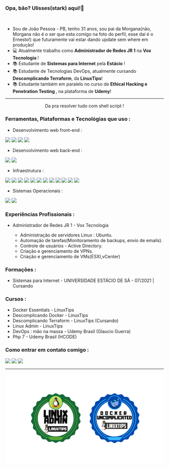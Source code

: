 ### Opa, bão? Ulisses(stark) aqui!👋

<br>

- Sou de João Pessoa - PB, tenho 31 anos, sou pai da Morgana(não, Morgana não é o ser que esta comigo na foto do perfil, esse dai é o Ernesto!) que futuramente vai estar dando update sem where em produção!
- 💻 Atualmente trabalho como <b>Administrador de Redes JR 1</b> na <b> Vox Tecnologia </b> !
- 📚 Estudante de <b>Sistemas para Internet</b> pela <b>Estácio</b> !
- 📚 Estudante de Tecnologias DevOps, atualmente cursando <b>Descomplicando Terraform</b>, da <b>LinuxTips</b>!
- 📚 Estudante também em paralelo no curso de <b>Ethical Hacking e Penetration Testing
</b>, na plataforma de <b>Udemy</b>!

<hr>


<p align="center">Da pra resolver tudo com shell script !</p>




### Ferramentas, Plataformas e Tecnológias que uso :

- Desenvolvimento web front-end :

<img src='https://img.shields.io/badge/HTML5-E34F26?style=for-the-badge&logo=html5&logoColor=white'>
<img src='https://img.shields.io/badge/CSS3-1572B6?style=for-the-badge&logo=css3&logoColor=white'>
<img src='https://img.shields.io/badge/JavaScript-F7DF1E?style=for-the-badge&logo=javascript&logoColor=black'>
<img src='https://img.shields.io/badge/Bootstrap-563D7C?style=for-the-badge&logo=bootstrap&logoColor=white'>

- Desenvolvimento web back-end :

<img src='https://img.shields.io/badge/PHP-777BB4?style=for-the-badge&logo=php&logoColor=white'>
<img src='https://img.shields.io/badge/MySQL-005C84?style=for-the-badge&logo=mysql&logoColor=white'>

- Infraestrutura :

<img src="https://cdn.jsdelivr.net/gh/devicons/devicon/icons/docker/docker-plain-wordmark.svg"  width=50/ >
<img src="https://cdn.jsdelivr.net/gh/devicons/devicon/icons/ansible/ansible-original-wordmark.svg" width=50/>
<img src="https://cdn.jsdelivr.net/gh/devicons/devicon/icons/git/git-plain.svg" width=50/>
<img src="https://cdn.jsdelivr.net/gh/devicons/devicon/icons/github/github-original-wordmark.svg" width=50/>
<img src="https://cdn.jsdelivr.net/gh/devicons/devicon/icons/gitlab/gitlab-plain-wordmark.svg" width=50/>
<img src="https://cdn.jsdelivr.net/gh/devicons/devicon/icons/bash/bash-original.svg" width=50/>
<img src="https://cdn.jsdelivr.net/gh/devicons/devicon/icons/grafana/grafana-original-wordmark.svg" width=50/>
<img src='https://static.wixstatic.com/media/711511_dc5748aecb5c43628047a0069439d287~mv2.png/v1/fill/w_1000,h_1000,al_c,q_90,usm_0.66_1.00_0.01/711511_dc5748aecb5c43628047a0069439d287~mv2.png' width=50>
<img src='https://wpcomputersolutions.com/wp-content/uploads/2018/07/pfsense-logo-e1534531558807.png' width=50>
<img src='https://cdn.icon-icons.com/icons2/2699/PNG/512/zabbix_logo_icon_167937.png' width=50>
<img src='https://blogs.vmware.com/euc/files/2017/08/VMware_cloud_icon.jpg' width=59>
<img src='https://miro.medium.com/v2/resize:fit:720/1*kk22SDXEt6p-mQCSlOYpcg.png' width=55>


    
- Sistemas Operacionais :


<img src="https://cdn.jsdelivr.net/gh/devicons/devicon/icons/linux/linux-original.svg" width=50/>
<img src="https://cdn.jsdelivr.net/gh/devicons/devicon/icons/windows8/windows8-original.svg" width=50/>

          

### Experiências Profissionais :

- Administrador de Redes JR 1 - Vox Tecnologia


    - Administração de servidores Linux : Ubuntu.
    - Automação de tarefas(Monitoramento de backups, envio de emails).
    - Controle de usuários - Active Directory.
    - Criação e gerenciamento de VPNs.
    - Criação e gerenciamento de VMs(ESXI,vCenter)

### Formações :

- Sistemas para Internet - UNIVERSIDADE ESTÁCIO DE SÁ - 07/2021 | Cursando

### Cursos :

- Docker Essentials - LinuxTips
- Descomplicando Docker - LinuxTips
- Descomplicando Terraform - LinuxTips (Cursando)
- Linux Admin - LinuxTips
- DevOps : mão na massa - Udemy Brasil (Glaucio Guerra)
- Php 7 - Udemy Brasil (HCODE)


 ### Como entrar em contato comigo :


  <a href="https://www.instagram.com/pain_stark/" target="_blank"><img src="https://img.shields.io/badge/-Instagram-%23E4405F?style=for-the-badge&logo=instagram&logoColor=white" target="_blank"></a>
  <a href = "mailto:ulissestark@gmail.com"><img src="https://img.shields.io/badge/-Gmail-%23333?style=for-the-badge&logo=gmail&logoColor=white" target="_blank"></a>
  <a href="https://www.linkedin.com/in/ulisses-gomes-ribeiro-b1b1a0193/" target="_blank"><img src="https://img.shields.io/badge/-LinkedIn-%230077B5?style=for-the-badge&logo=linkedin&logoColor=white" target="_blank"></a>
<hr>

  
 <img src='badges.png' width='700px'>
 




  
